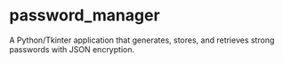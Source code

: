# password_manager
A Python/Tkinter application that generates, stores, and retrieves strong passwords with JSON encryption.
